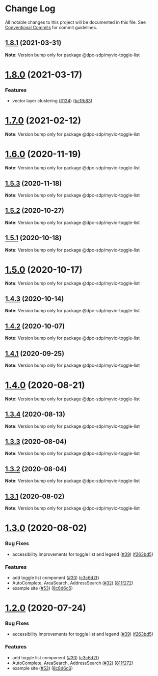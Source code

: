 # Change Log

All notable changes to this project will be documented in this file.
See [Conventional Commits](https://conventionalcommits.org) for commit guidelines.

## [1.8.1](https://github.com/dpc-sdp/myvictoria-vic-gov-au/tree/master/packages/ToggleList/compare/v1.8.0...v1.8.1) (2021-03-31)

**Note:** Version bump only for package @dpc-sdp/myvic-toggle-list





# [1.8.0](https://github.com/dpc-sdp/myvictoria-vic-gov-au/tree/master/packages/ToggleList/compare/v1.7.0...v1.8.0) (2021-03-17)


### Features

* vector layer clustering ([#134](https://github.com/dpc-sdp/myvictoria-vic-gov-au/tree/master/packages/ToggleList/issues/134)) ([bc1fb83](https://github.com/dpc-sdp/myvictoria-vic-gov-au/tree/master/packages/ToggleList/commit/bc1fb8335f5e1c28c3c0f2e88fddd7ec4a348700))






# [1.7.0](https://github.com/dpc-sdp/myvictoria-vic-gov-au/tree/master/packages/ToggleList/compare/v1.6.1...v1.7.0) (2021-02-12)

**Note:** Version bump only for package @dpc-sdp/myvic-toggle-list





# [1.6.0](https://github.com/dpc-sdp/myvictoria-vic-gov-au/tree/master/packages/ToggleList/compare/v1.5.3...v1.6.0) (2020-11-19)

**Note:** Version bump only for package @dpc-sdp/myvic-toggle-list





## [1.5.3](https://github.com/dpc-sdp/myvictoria-vic-gov-au/tree/master/packages/ToggleList/compare/v1.5.1...v1.5.3) (2020-11-18)

**Note:** Version bump only for package @dpc-sdp/myvic-toggle-list





## [1.5.2](https://github.com/dpc-sdp/myvictoria-vic-gov-au/tree/master/packages/ToggleList/compare/v1.5.1...v1.5.2) (2020-10-27)

**Note:** Version bump only for package @dpc-sdp/myvic-toggle-list





## [1.5.1](https://github.com/dpc-sdp/myvictoria-vic-gov-au/tree/master/packages/ToggleList/compare/v1.5.0...v1.5.1) (2020-10-18)

**Note:** Version bump only for package @dpc-sdp/myvic-toggle-list





# [1.5.0](https://github.com/dpc-sdp/myvictoria-vic-gov-au/tree/master/packages/ToggleList/compare/v1.4.2...v1.5.0) (2020-10-17)

**Note:** Version bump only for package @dpc-sdp/myvic-toggle-list





## [1.4.3](https://github.com/dpc-sdp/myvictoria-vic-gov-au/tree/master/packages/ToggleList/compare/v1.4.2...v1.4.3) (2020-10-14)

**Note:** Version bump only for package @dpc-sdp/myvic-toggle-list





## [1.4.2](https://github.com/dpc-sdp/myvictoria-vic-gov-au/tree/master/packages/ToggleList/compare/v1.4.0...v1.4.2) (2020-10-07)

**Note:** Version bump only for package @dpc-sdp/myvic-toggle-list





## [1.4.1](https://github.com/dpc-sdp/myvictoria-vic-gov-au/tree/master/packages/ToggleList/compare/v1.4.0...v1.4.1) (2020-09-25)

**Note:** Version bump only for package @dpc-sdp/myvic-toggle-list






# [1.4.0](https://github.com/dpc-sdp/myvictoria-vic-gov-au/tree/master/packages/ToggleList/compare/v1.3.4...v1.4.0) (2020-08-21)

**Note:** Version bump only for package @dpc-sdp/myvic-toggle-list






## [1.3.4](https://github.com/dpc-sdp/myvictoria-vic-gov-au/tree/master/packages/ToggleList/compare/v1.3.3...v1.3.4) (2020-08-13)

**Note:** Version bump only for package @dpc-sdp/myvic-toggle-list






## [1.3.3](https://github.com/dpc-sdp/myvictoria-vic-gov-au/tree/master/packages/ToggleList/compare/v1.3.2...v1.3.3) (2020-08-04)

**Note:** Version bump only for package @dpc-sdp/myvic-toggle-list





## [1.3.2](https://github.com/dpc-sdp/myvictoria-vic-gov-au/tree/master/packages/ToggleList/compare/v1.3.1...v1.3.2) (2020-08-04)

**Note:** Version bump only for package @dpc-sdp/myvic-toggle-list





## [1.3.1](https://github.com/dpc-sdp/myvictoria-vic-gov-au/tree/master/packages/ToggleList/compare/v1.3.0...v1.3.1) (2020-08-02)

**Note:** Version bump only for package @dpc-sdp/myvic-toggle-list





# [1.3.0](https://github.com/dpc-sdp/myvictoria-vic-gov-au/tree/master/packages/ToggleList/compare/v1.1.3...v1.3.0) (2020-08-02)


### Bug Fixes

* accessibility improvements for toggle list and legend ([#39](https://github.com/dpc-sdp/myvictoria-vic-gov-au/tree/master/packages/ToggleList/issues/39)) ([f263bd5](https://github.com/dpc-sdp/myvictoria-vic-gov-au/tree/master/packages/ToggleList/commit/f263bd542d914a4d8eb0e76cf52b4d18301fcdc4))


### Features

* add toggle list component ([#30](https://github.com/dpc-sdp/myvictoria-vic-gov-au/tree/master/packages/ToggleList/issues/30)) ([c3c6d2f](https://github.com/dpc-sdp/myvictoria-vic-gov-au/tree/master/packages/ToggleList/commit/c3c6d2fc84026d7ec50d54c80d377da9faa7259a))
* AutoComplete, AreaSearch, AddressSearch ([#32](https://github.com/dpc-sdp/myvictoria-vic-gov-au/tree/master/packages/ToggleList/issues/32)) ([811f272](https://github.com/dpc-sdp/myvictoria-vic-gov-au/tree/master/packages/ToggleList/commit/811f272cdd271188b12a575a5ceca3fd96953116))
* example site ([#53](https://github.com/dpc-sdp/myvictoria-vic-gov-au/tree/master/packages/ToggleList/issues/53)) ([8c8d6c6](https://github.com/dpc-sdp/myvictoria-vic-gov-au/tree/master/packages/ToggleList/commit/8c8d6c6e56b8772cdacc303d689358fe74ee791d))





# [1.2.0](https://github.com/dpc-sdp/myvictoria-vic-gov-au/tree/master/packages/ToggleList/compare/v1.1.3...v1.2.0) (2020-07-24)


### Bug Fixes

* accessibility improvements for toggle list and legend ([#39](https://github.com/dpc-sdp/myvictoria-vic-gov-au/tree/master/packages/ToggleList/issues/39)) ([f263bd5](https://github.com/dpc-sdp/myvictoria-vic-gov-au/tree/master/packages/ToggleList/commit/f263bd542d914a4d8eb0e76cf52b4d18301fcdc4))


### Features

* add toggle list component ([#30](https://github.com/dpc-sdp/myvictoria-vic-gov-au/tree/master/packages/ToggleList/issues/30)) ([c3c6d2f](https://github.com/dpc-sdp/myvictoria-vic-gov-au/tree/master/packages/ToggleList/commit/c3c6d2fc84026d7ec50d54c80d377da9faa7259a))
* AutoComplete, AreaSearch, AddressSearch ([#32](https://github.com/dpc-sdp/myvictoria-vic-gov-au/tree/master/packages/ToggleList/issues/32)) ([811f272](https://github.com/dpc-sdp/myvictoria-vic-gov-au/tree/master/packages/ToggleList/commit/811f272cdd271188b12a575a5ceca3fd96953116))
* example site ([#53](https://github.com/dpc-sdp/myvictoria-vic-gov-au/tree/master/packages/ToggleList/issues/53)) ([8c8d6c6](https://github.com/dpc-sdp/myvictoria-vic-gov-au/tree/master/packages/ToggleList/commit/8c8d6c6e56b8772cdacc303d689358fe74ee791d))
